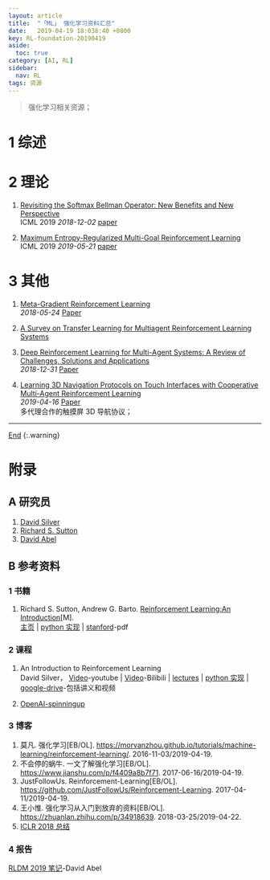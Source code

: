 ```yaml
---
layout: article
title:  "「ML」 强化学习资料汇总"
date:   2019-04-19 18:038:40 +0800
key: RL-foundation-20190419
aside:
  toc: true
category: [AI, RL]
sidebar:
  nav: RL
tags: 资源
---
```

<span id='head'></span>  
>强化学习相关资源；   

<!--more-->



# 1 综述

# 2 理论
1. [Revisiting the Softmax Bellman Operator: New Benefits and New Perspective](http://cn.arxiv.org/abs/1812.00456)   
ICML 2019 *2018-12-02* [paper](https://arxiv.org/abs/1812.00456)   

1. [Maximum Entropy-Regularized Multi-Goal Reinforcement Learning](https://arxiv.org/abs/1905.08786)    
ICML 2019 *2019-05-21* [paper](https://arxiv.org/abs/1905.08786)  

# 3 其他
1. [Meta-Gradient Reinforcement Learning](http://cn.arxiv.org/abs/1805.09801)   
*2018-05-24* [Paper](https://arxiv.org/abs/1805.09801)

1. [A Survey on Transfer Learning for Multiagent Reinforcement Learning Systems](https://www.jair.org/index.php/jair/article/view/11396/26482)    

1. [Deep Reinforcement Learning for Multi-Agent Systems: A Review of Challenges, Solutions and Applications](http://cn.arxiv.org/abs/1812.11794)   
*2018-12-31* [Paper](https://arxiv.org/abs/1812.11794)

1. [Learning 3D Navigation Protocols on Touch Interfaces with Cooperative Multi-Agent Reinforcement Learning](http://cn.arxiv.org/abs/1904.07802)   
*2019-04-16* [Paper](https://arxiv.org/abs/1904.07802)    
多代理合作的触摸屏 3D 导航协议；    


-------------------  
[End](#head)
{:.warning}  

# 附录
## A 研究员
1. [David Silver](http://www0.cs.ucl.ac.uk/staff/d.silver/web/Home.html)   
1. [Richard S. Sutton](http://incompleteideas.net/)   
1. [David Abel](https://david-abel.github.io/)    


## B 参考资料
### 1 书籍
1. Richard S. Sutton, Andrew G. Barto. [Reinforcement Learning:An Introduction](http://incompleteideas.net/book/RLbook2018.pdf)[M].    
[主页](http://incompleteideas.net/book/the-book-2nd.html) | [python 实现](https://github.com/ShangtongZhang/reinforcement-learning-an-introduction) | [stanford](https://web.stanford.edu/class/psych209/Readings/SuttonBartoIPRLBook2ndEd.pdf)-pdf     

### 2 课程
1. An Introduction to Reinforcement Learning  
David Silver， [Video](https://www.youtube.com/watch?v=2pWv7GOvuf0)-youtube | [Video](https://www.bilibili.com/video/av45357759?from=search&seid=15688458670557550825)-Bilibili | [lectures](http://www0.cs.ucl.ac.uk/staff/d.silver/web/Teaching.html) | [python 实现](https://github.com/dalmia/David-Silver-Reinforcement-learning) | [google-drive](https://drive.google.com/drive/folders/0B6EE3Sw2jmZWNTZXNW9ucHhHS2M)-包括讲义和视频         

1. [OpenAI-spinningup](http://spinningup.openai.com/en/latest/)   

### 3 博客
1. 莫凡. 强化学习[EB/OL]. <https://morvanzhou.github.io/tutorials/machine-learning/reinforcement-learning/>. 2016-11-03/2019-04-19.    
1. 不会停的蜗牛. 一文了解强化学习[EB/OL]. <https://www.jianshu.com/p/f4409a8b7f71>. 2017-06-16/2019-04-19.     
1. JustFollowUs. Reinforcement-Learning[EB/OL]. <https://github.com/JustFollowUs/Reinforcement-Learning>. 2017-04-11/2019-04-19.     
1. 王小惟. 强化学习从入门到放弃的资料[EB/OL]. <https://zhuanlan.zhihu.com/p/34918639>. 2018-03-25/2019-04-22.   
1. [ICLR 2018 总结](https://medium.com/@jianzhang_23841/a-digest-of-reinforcement-learning-papers-from-iclr-2018-1be7322886ab)    

### 4 报告
[RLDM 2019 笔记](https://david-abel.github.io/notes/rldm_2019.pdf)-David Abel   

